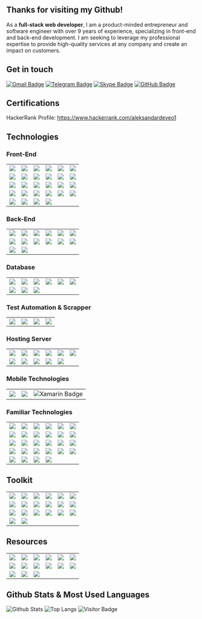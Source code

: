 ## Thanks for visiting my Github!

As a **full-stack web developer**, I am a product-minded entrepreneur and software engineer with over 9 years of experience, specializing in front-end and back-end development. I am seeking to leverage my professional expertise to provide high-quality services at any company and create an impact on customers.

## Get in touch

[![Gmail Badge](https://img.shields.io/badge/aleksandardeveoper@gmail.com-EA4335?logo=gmail&logoColor=fff&style=flat)](mailto:aleksandardeveoper@gmail.com)
[![Telegram Badge](https://img.shields.io/badge/aleksandar_aleksic-26A5E4?logo=telegram&logoColor=fff&style=flat)](https://t.me/aleksandar_aleksic)
[![Skype Badge](https://img.shields.io/badge/-aleksandaraleksic-00AFF0?logo=skype&logoColor=fff&style=flat)](https://join.skype.com/invite/yPZq4HNIHd2U)
[![GitHub Badge](https://img.shields.io/badge/aleksandaralek-181717?logo=github&logoColor=fff&style=flat)](https://github.com/aleksandaralek)

## Certifications

HackerRank Profile: <a href="https://www.hackerrank.com/aleksandardeveo1" target="_blank">https://www.hackerrank.com/aleksandardeveo1</a>

## Technologies

### Front-End
<table>
    <tr>
        <td align="center">
            <img src="https://img.shields.io/badge/HTML5-E34F26?logo=html5&logoColor=fff&style=flat" />
        </td>
        <td align="center">
            <img src="https://img.shields.io/badge/CSS3-1572B6?logo=css3&logoColor=fff&style=flat" />
        </td>
        <td align="center">
            <img src="https://img.shields.io/badge/JavaScript-F7DF1E?logo=javascript&logoColor=000&style=flat" />
        </td>
        <td align="center">
            <img src="https://img.shields.io/badge/TypeScript-3178C6?logo=typescript&logoColor=fff&style=flat" />
        </td>
        <td align="center">
            <img src="https://img.shields.io/badge/Sass-C69?logo=sass&logoColor=fff&style=flat" />
        </td>
        <td align="center">
            <img src="https://img.shields.io/badge/Less-1D365D?logo=less&logoColor=fff&style=flat" />
        </td>
    </tr>
    <tr>
        <td align="center">
            <img src="https://img.shields.io/badge/jQuery-0769AD?logo=jquery&logoColor=fff&style=flat" />
        </td>
        <td align="center">
            <img src="https://img.shields.io/badge/Bootstrap-7952B3?logo=bootstrap&logoColor=fff&style=flat" />
        </td>
        <td align="center">
            <img src="https://img.shields.io/badge/React-61DAFB?logo=react&logoColor=000&style=flat" />
        </td>
        <td align="center">
            <img src="https://img.shields.io/badge/Recoil-3578E5?logo=recoil&logoColor=fff&style=flat" />
        </td>
        <td align="center">
            <img src="https://img.shields.io/badge/Redux-764ABC?logo=redux&logoColor=fff&style=flat" />
        </td>
        <td align="center">
            <img src="https://img.shields.io/badge/Gatsby-639?logo=gatsby&logoColor=fff&style=flat" />
        </td>
    </tr>
    <tr>
        <td align="center">
            <img src="https://img.shields.io/badge/Next.js-000?logo=nextdotjs&logoColor=fff&style=flat" />
        </td>
        <td align="center">
            <img src="https://img.shields.io/badge/Vue.js-4FC08D?logo=vuedotjs&logoColor=fff&style=flat" />
        </td>
        <td align="center">
            <img src="https://img.shields.io/badge/Vuetify-1867C0?logo=vuetify&logoColor=fff&style=flat" />
        </td>
        <td align="center">
            <img src="https://img.shields.io/badge/Quasar-050A14?logo=quasar&logoColor=fff&style=flat" />
        </td>
        <td align="center">
            <img src="https://img.shields.io/badge/Nuxt.js-00DC82?logo=nuxtdotjs&logoColor=fff&style=flat" />
        </td>
        <td align="center">
            <img src="https://img.shields.io/badge/Angular-DD0031?logo=angular&logoColor=fff&style=flat" />
        </td>
    </tr>
    <tr>
        <td align="center">
            <img src="https://img.shields.io/badge/Backbone.js-0071B5?logo=backbonedotjs&logoColor=fff&style=flat" />
        </td>
        <td align="center">
            <img src="https://img.shields.io/badge/Ember.js-E04E39?logo=emberdotjs&logoColor=fff&style=flat" />
        </td>
        <td align="center">
            <img src="https://img.shields.io/badge/Handlebars.js-000?logo=handlebarsdotjs&logoColor=fff&style=flat" />
        </td>
        <td align="center">
            <img src="https://img.shields.io/badge/Tailwind-06B6D4?logo=tailwindcss&logoColor=fff&style=flat" />
        </td>
        <td align="center">
            <img src="https://img.shields.io/badge/MUI-007FFF?logo=mui&logoColor=fff&style=flat" />
        </td>
        <td align="center">
            <img src="https://img.shields.io/badge/Chakra%20UI-319795?logo=chakraui&logoColor=fff&style=flat" />
        </td>
    </tr>
    <tr>
        <td align="center">
            <img src="https://img.shields.io/badge/Ant%20Design-0170FE?logo=antdesign&logoColor=fff&style=flat" />
        </td>
        <td align="center">
            <img src="https://img.shields.io/badge/Blueprint-137CBD?logo=blueprint&logoColor=fff&style=flat" />
        </td>
        <td align="center">
            <img src="https://img.shields.io/badge/Vite-646CFF?logo=vite&logoColor=fff&style=flat" />
        </td>
        <td align="center">
            <img src="https://img.shields.io/badge/CRA-09D3AC?logo=createreactapp&logoColor=fff&style=flat" />
        </td>
    </tr>
</table>

### Back-End
<table>
    <tr>
        <td align="center">
            <img src="https://img.shields.io/badge/PHP-777BB4?logo=php&logoColor=fff&style=flat" />
        </td>
        <td align="center">
            <img src="https://img.shields.io/badge/CodeIgniter-EF4223?logo=codeigniter&logoColor=fff&style=flat" />
        </td>
        <td align="center">
            <img src="https://img.shields.io/badge/Symfony-000?logo=symfony&logoColor=fff&style=flat" />
        </td>
        <td align="center">
            <img src="https://img.shields.io/badge/Laravel-FF2D20?logo=laravel&logoColor=fff&style=flat" />
        </td>
        <td align="center">
            <img src="https://img.shields.io/badge/Python-3776AB?logo=python&logoColor=fff&style=flat" />
        </td>
        <td align="center">
            <img src="https://img.shields.io/badge/Django-092E20?logo=django&logoColor=fff&style=flat" />
        </td>
    </tr>
    <tr>
        <td align="center">
            <img src="https://img.shields.io/badge/Flask-000?logo=flask&logoColor=fff&style=flat" />
        </td>
        <td align="center">
            <img src="https://img.shields.io/badge/Node.js-393?logo=nodedotjs&logoColor=fff&style=flat" />
        </td>
        <td align="center">
            <img src="https://img.shields.io/badge/Express-000?logo=express&logoColor=fff&style=flat" />
        </td>
        <td align="center">
            <img src="https://img.shields.io/badge/Java-E34A86?style=flat-square&logo=java" />
        </td>
        <td align="center">
            <img src="https://img.shields.io/badge/Spring-6DB33F?logo=spring&logoColor=fff&style=flat" />
        </td>
        <td align="center">
            <img src="https://img.shields.io/badge/Spring%20Boot-6DB33F?logo=springboot&logoColor=fff&style=flat" />
        </td>
    </tr>
    <tr>
        <td align="center">
            <img src="https://img.shields.io/badge/Hibernate-59666C?logo=hibernate&logoColor=fff&style=flat" />
        </td>
        <td align="center">
            <img src="https://img.shields.io/badge/Prisma-2D3748?logo=prisma&logoColor=fff&style=flat" />
        </td>
    </tr>
</table>

### Database
<table>
    <tr>
        <td align="center">
            <img src="https://img.shields.io/badge/MySQL-4479A1?logo=mysql&logoColor=fff&style=flat" />
        </td>
        <td align="center">
            <img src="https://img.shields.io/badge/MariaDB-003545?logo=mariadb&logoColor=fff&style=flat" />
        </td>
        <td align="center">
            <img src="https://img.shields.io/badge/PostgreSQL-4169E1?logo=postgresql&logoColor=fff&style=flat" />
        </td>
        <td align="center">
            <img src="https://img.shields.io/badge/MongoDB-47A248?logo=mongodb&logoColor=fff&style=flat" />
        </td>
        <td align="center">
            <img src="https://img.shields.io/badge/SQLite-003B57?logo=sqlite&logoColor=fff&style=flat" />
        </td>
        <td align="center">
            <img src="https://img.shields.io/badge/Firebase-FFCA28?logo=firebase&logoColor=000&style=flat" />
        </td>
    </tr>
    <tr>
        <td align="center">
            <img src="https://img.shields.io/badge/-Redis-black?style=flat-square&logo=Redis" />
        </td>
        <td align="center">
            <img src="https://img.shields.io/badge/Supabase-3FCF8E?logo=supabase&logoColor=fff&style=flat" />
        </td>
        <td align="center">
            <img src="https://img.shields.io/badge/Amazon%20DynamoDB-4053D6?logo=amazondynamodb&logoColor=fff&style=flat" />
        </td>
    </tr>
</table>

### Test Automation & Scrapper
<table>
    <tr>
        <td align="center">
            <img src="https://img.shields.io/badge/Cypress-17202C?logo=cypress&logoColor=fff&style=flat" />
        </td>
        <td align="center">
            <img src="https://img.shields.io/badge/Playwright-2EAD33?logo=playwright&logoColor=fff&style=flat" />
        </td>
        <td align="center">
            <img src="https://img.shields.io/badge/Puppeteer-40B5A4?logo=puppeteer&logoColor=fff&style=flat" />
        </td>
        <td align="center">
            <img src="https://img.shields.io/badge/Selenium-43B02A?logo=selenium&logoColor=fff&style=flat" />
        </td>
    </tr>
</table>

### Hosting Server
<table>
    <tr>
        <td align="center">
            <img src="https://img.shields.io/badge/Amazon%20AWS-232F3E?logo=amazonaws&logoColor=fff&style=flat" />
        </td>
        <td align="center">
            <img src="https://img.shields.io/badge/Amazon%20EC2-F90?logo=amazonec2&logoColor=fff&style=flat" />
        </td>
        <td align="center">
            <img src="https://img.shields.io/badge/Amazon%20S3-569A31?logo=amazons3&logoColor=fff&style=flat" />
        </td>        
        <td align="center">
            <img src="https://img.shields.io/badge/Amazon%20AWS-232F3E?style=flat-square&logo=amazon-aws" />
        </td>
        <td align="center">
            <img src="https://img.shields.io/badge/Microsoft%20Azure-232F7E?style=flat-square&logo=microsoft-azure" />
        </td>
        <td align="center">
            <img src="https://img.shields.io/badge/Google%20Cloud-black?style=flat-square&logo=google-cloud" />
        </td>
    </tr>
    <tr>
        <td align="center">
            <img src="https://img.shields.io/badge/GoDaddy-1BDBDB?logo=godaddy&logoColor=000&style=flat" />
        </td>
        <td align="center">
            <img src="https://img.shields.io/badge/-Digital%20Ocean-darkblue?style=flat-square&logo=digitalocean" />
        </td>
        <td align="center">
            <img src="https://img.shields.io/badge/Plesk-52BBE6?logo=plesk&logoColor=fff&style=flat" />
        </td>
        <td align="center">
            <img src="https://img.shields.io/badge/cPanel-FF6C2C?logo=cpanel&logoColor=fff&style=flat" />
        </td>
        <td align="center">
            <img src="https://img.shields.io/badge/NGINX-009639?logo=nginx&logoColor=fff&style=flat" />
        </td>
    </tr>
</table>

### Mobile Technologies
<table>
    <tr>
        <td align="center">
            <img src="https://img.shields.io/badge/Flutter-02569B?logo=flutter&logoColor=fff&style=flat" />
        </td>
        <td align="center">
            <img src="https://img.shields.io/badge/Ionic-3880FF?logo=ionic&logoColor=fff&style=flat" />
        </td>
        <td align="center">
            <img src="https://img.shields.io/badge/Xamarin-3498DB?logo=xamarin&logoColor=fff&style=flat" alt="Xamarin Badge">
        </td>
    </tr>
</table>

### Familiar Technologies
<table>
    <tr>
        <td align="center">
            <img src="https://img.shields.io/badge/npm-CB3837?logo=npm&logoColor=fff&style=flat" />
        </td>
        <td align="center">
            <img src="https://img.shields.io/badge/Yarn-2C8EBB?logo=yarn&logoColor=fff&style=flat" />
        </td>
        <td align="center">
            <img src="https://img.shields.io/badge/Composer-885630?logo=composer&logoColor=fff&style=flat" />
        </td>
        <td align="center">
            <img src="https://img.shields.io/badge/Electron-47848F?logo=electron&logoColor=fff&style=flat" />
        </td>
        <td align="center">
            <img src="https://img.shields.io/badge/Google%20Maps-4285F4?logo=googlemaps&logoColor=fff&style=flat" />
        </td>
        <td align="center">
            <img src="https://img.shields.io/badge/Leaflet-199900?logo=leaflet&logoColor=fff&style=flat" />
        </td>
    </tr>
    <tr>
        <td align="center">
            <img src="https://img.shields.io/badge/Mapbox-000?logo=mapbox&logoColor=fff&style=flat" />
        </td>
        <td align="center">
            <img src="https://img.shields.io/badge/-Docker-black?style=flat-square&logo=docker" />
        </td>
        <td align="center">
            <img src="https://img.shields.io/badge/Axios-5A29E4?logo=axios&logoColor=fff&style=flat" />
        </td>
        <td align="center">
            <img src="https://img.shields.io/badge/GraphQL-E10098?logo=graphql&logoColor=fff&style=flat" />
        </td>
        <td align="center">
            <img src="https://img.shields.io/badge/Babel-F9DC3E?logo=babel&logoColor=000&style=flat" />
        </td>
        <td align="center">
            <img src="https://img.shields.io/badge/Celery-37814A?logo=celery&logoColor=fff&style=flat" />
        </td>
    </tr>
    <tr>
        <td align="center">
            <img src="https://img.shields.io/badge/ESLint-4B32C3?logo=eslint&logoColor=fff&style=flat" />
        </td>
        <td align="center">
            <img src="https://img.shields.io/badge/FastAPI-009688?logo=fastapi&logoColor=fff&style=flat" />
        </td>
        <td align="center">
            <img src="https://img.shields.io/badge/Hotjar-FD3A5C?logo=hotjar&logoColor=fff&style=flat" />
        </td>
        <td align="center">
            <img src="https://img.shields.io/badge/HubSpot-FF7A59?logo=hubspot&logoColor=fff&style=flat" />
        </td>
        <td align="center">
            <img src="https://img.shields.io/badge/i18next-26A69A?logo=i18next&logoColor=fff&style=flat" />
        </td>
        <td align="center">
            <img src="https://img.shields.io/badge/Lighthouse-F44B21?logo=lighthouse&logoColor=fff&style=flat" />
        </td>
    </tr>
    <tr>
        <td align="center">
            <img src="https://img.shields.io/badge/Lodash-3492FF?logo=lodash&logoColor=fff&style=flat" />
        </td>
        <td align="center">
            <img src="https://img.shields.io/badge/Apache-D22128?logo=apache&logoColor=fff&style=flat" />
        </td>
        <td align="center">
            <img src="https://img.shields.io/badge/-ElasticSearch-005571?style=flat-square&logo=elasticsearch" />
        </td>
        <td align="center">
            <img src="https://img.shields.io/badge/Swagger-85EA2D?logo=swagger&logoColor=000&style=flat" />
        </td>
        <td align="center">
            <img src="https://img.shields.io/badge/Twilio-F22F46?logo=twilio&logoColor=fff&style=flat" />
        </td>
        <td align="center">
            <img src="https://img.shields.io/badge/Web3.js-F16822?logo=web3dotjs&logoColor=fff&style=flat" />
        </td>
    </tr>
    <tr>
        <td align="center">
            <img src="https://img.shields.io/badge/Solidity-363636?logo=solidity&logoColor=fff&style=flat" />
        </td>
        <td align="center">
            <img src="https://img.shields.io/badge/WebRTC-333?logo=webrtc&logoColor=fff&style=flat" />
        </td>
        <td align="center">
            <img src="https://img.shields.io/badge/Zapier-FF4F00?logo=zapier&logoColor=fff&style=flat" />
        </td>
        <td align="center">
            <img src="https://img.shields.io/badge/Anaconda-44A833?logo=anaconda&logoColor=fff&style=flat" />
        </td>
    </tr>
</table>

## Toolkit

<table>
    <tr>
        <td align="center">
            <img src="https://img.shields.io/badge/Git-F05032?logo=git&logoColor=fff&style=flat" />
        </td>
        <td align="center">
            <img src="https://img.shields.io/badge/GitHub-181717?logo=github&logoColor=fff&style=flat" />
        </td>
        <td align="center">
            <img src="https://img.shields.io/badge/GitLab-FC6D26?logo=gitlab&logoColor=fff&style=flat" />
        </td>
        <td align="center">
            <img src="https://img.shields.io/badge/Google%20Docs-4285F4?logo=googledocs&logoColor=fff&style=flat" />
        </td>
        <td align="center">
            <img src="https://img.shields.io/badge/Google%20Drive-4285F4?logo=googledrive&logoColor=fff&style=flat" />
        </td>
        <td align="center">
            <img src="https://img.shields.io/badge/Google%20Sheets-34A853?logo=googlesheets&logoColor=fff&style=flat" />
        </td>
    </tr>
    <tr>
        <td align="center">
            <img src="https://img.shields.io/badge/Slack-4A154B?logo=slack&logoColor=fff&style=flat" />
        </td>
        <td align="center">
            <img src="https://img.shields.io/badge/Trello-0052CC?logo=trello&logoColor=fff&style=flat" />
        </td>
        <td align="center">
            <img src="https://img.shields.io/badge/Jira-0052CC?logo=jira&logoColor=fff&style=flat" />
        </td>
        <td align="center">
            <img src="https://img.shields.io/badge/Bitbucket-0052CC?logo=bitbucket&logoColor=fff&style=flat" />
        </td>
        <td align="center">
            <img src="https://img.shields.io/badge/Figma-F24E1E?logo=figma&logoColor=fff&style=flat" />
        </td>
        <td align="center">
            <img src="https://img.shields.io/badge/Adobe%20XD-FF61F6?logo=adobexd&logoColor=fff&style=flat" />
        </td>
    </tr>
    <tr>
        <td align="center">
            <img src="https://img.shields.io/badge/Adobe%20Photoshop-31A8FF?logo=adobephotoshop&logoColor=fff&style=flat" />
        </td>
        <td align="center">
            <img src="https://img.shields.io/badge/CodePen-000?logo=codepen&logoColor=fff&style=flat" />
        </td>
        <td align="center">
            <img src="https://img.shields.io/badge/CodeSandbox-151515?logo=codesandbox&logoColor=fff&style=flat" />
        </td>
        <td align="center">
            <img src="https://img.shields.io/badge/VS%20Code-007ACC?logo=visualstudiocode&logoColor=fff&style=flat" />
        </td>
        <td align="center">
            <img src="https://img.shields.io/badge/Visual%20Studio-5C2D91?logo=visualstudio&logoColor=fff&style=flat" />
        </td>
        <td align="center">
            <img src="https://img.shields.io/badge/JetBrains-000?logo=jetbrains&logoColor=fff&style=flat" />
        </td>
    </tr>
    <tr>
        <td align="center">
            <img src="https://img.shields.io/badge/Deno-000?logo=deno&logoColor=fff&style=flat" />
        </td>
        <td align="center">
            <img src="https://img.shields.io/badge/Joplin-1071D3?logo=joplin&logoColor=fff&style=flat" />
        </td>
    </tr>
</table>

## Resources

<table>
    <tr>
        <td align="center">
            <img src="https://img.shields.io/badge/Medium-000?logo=medium&logoColor=fff&style=flat" />
        </td>
        <td align="center">
            <img src="https://img.shields.io/badge/dev.to-0A0A0A?logo=devdotto&logoColor=fff&style=flat" />
        </td>
        <td align="center">
            <img src="https://img.shields.io/badge/MDN%20Web%20Docs-000?logo=mdnwebdocs&logoColor=fff&style=flat" />
        </td>
        <td align="center">
            <img src="https://img.shields.io/badge/GeeksforGeeks-2F8D46?logo=geeksforgeeks&logoColor=fff&style=flat" />
        </td>
        <td align="center">
            <img src="https://img.shields.io/badge/Ask%20Ubuntu-DC461D?logo=askubuntu&logoColor=fff&style=flat" />
        </td>
        <td align="center">
            <img src="https://img.shields.io/badge/roadmap.sh-000?logo=roadmapdotsh&logoColor=fff&style=flat" />
        </td>
    </tr>
    <tr>
        <td align="center">
            <img src="https://img.shields.io/badge/Read%20the%20Docs-8CA1AF?logo=readthedocs&logoColor=fff&style=flat" />
        </td>
        <td align="center">
            <img src="https://img.shields.io/badge/Udemy-A435F0?logo=udemy&logoColor=fff&style=flat" />
        </td>
        <td align="center">
            <img src="https://img.shields.io/badge/SitePoint-258AAF?logo=sitepoint&logoColor=fff&style=flat" />
        </td>
        <td align="center">
            <img src="https://img.shields.io/badge/egghead-FCFBFA?logo=egghead&logoColor=000&style=flat" />
        </td>
        <td align="center">
            <img src="https://img.shields.io/badge/Stack%20Overflow-F58025?logo=stackoverflow&logoColor=fff&style=flat" />
        </td>
        <td align="center">
            <img src="https://img.shields.io/badge/Stack%20Exchange-1E5397?logo=stackexchange&logoColor=fff&style=flat" />
        </td>
    </tr>
    <tr>
        <td align="center">
            <img src="https://img.shields.io/badge/StackBlitz-1269D3?logo=stackblitz&logoColor=fff&style=flat" />
        </td>
        <td align="center">
            <img src="https://img.shields.io/badge/StackShare-0690FA?logo=stackshare&logoColor=fff&style=flat" />
        </td>
        <td align="center">
            <img src="https://img.shields.io/badge/Toptal-3863A0?logo=toptal&logoColor=fff&style=flat" />
        </td>
    </tr>
</table>

## Github Stats & Most Used Languages

![Github Stats](https://github-readme-stats.vercel.app/api?username=aleksandaralek&count_private=true&show_icons=true&include_all_commits=true)
![Top Langs](https://github-readme-stats.vercel.app/api/top-langs/?username=aleksandaralek&hide=TeX&layout=compact)
![Visitor Badge](https://visitor-badge.laobi.icu/badge?page_id=aleksandaralek.aleksandaralek)
